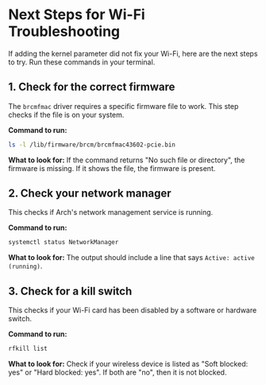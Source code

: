 # Next Steps for Wi-Fi Troubleshooting

If adding the kernel parameter did not fix your Wi-Fi, here are the next steps to try. Run these commands in your terminal.

## 1. Check for the correct firmware

The `brcmfmac` driver requires a specific firmware file to work. This step checks if the file is on your system.

**Command to run:**
```bash
ls -l /lib/firmware/brcm/brcmfmac43602-pcie.bin
```

**What to look for:**
If the command returns "No such file or directory", the firmware is missing. If it shows the file, the firmware is present.

## 2. Check your network manager

This checks if Arch's network management service is running.

**Command to run:**
```bash
systemctl status NetworkManager
```

**What to look for:**
The output should include a line that says `Active: active (running)`.

## 3. Check for a kill switch

This checks if your Wi-Fi card has been disabled by a software or hardware switch.

**Command to run:**
```bash
rfkill list
```

**What to look for:**
Check if your wireless device is listed as "Soft blocked: yes" or "Hard blocked: yes". If both are "no", then it is not blocked.